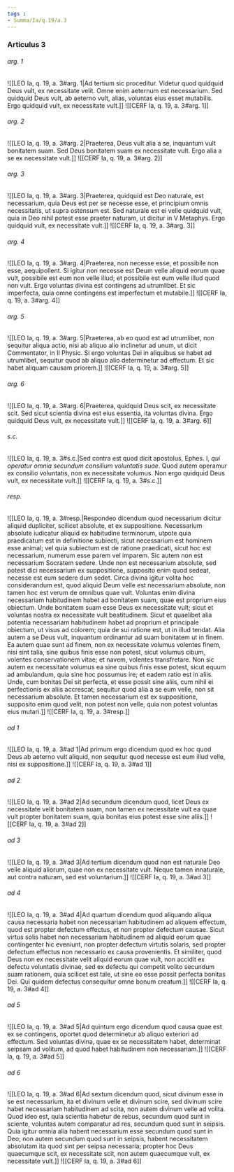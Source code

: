 ```yaml
---
tags : 
- Summa/Ia/q.19/a.3
---
```


### Articulus 3

###### arg. 1
![[LEO Ia, q. 19, a. 3#arg. 1|Ad tertium sic proceditur. Videtur quod quidquid Deus vult, ex necessitate velit. Omne enim aeternum est necessarium. Sed quidquid Deus vult, ab aeterno vult, alias, voluntas eius esset mutabilis. Ergo quidquid vult, ex necessitate vult.]]
![[CERF Ia, q. 19, a. 3#arg. 1]]

###### arg. 2
![[LEO Ia, q. 19, a. 3#arg. 2|Praeterea, Deus vult alia a se, inquantum vult bonitatem suam. Sed Deus bonitatem suam ex necessitate vult. Ergo alia a se ex necessitate vult.]]
![[CERF Ia, q. 19, a. 3#arg. 2]]

###### arg. 3
![[LEO Ia, q. 19, a. 3#arg. 3|Praeterea, quidquid est Deo naturale, est necessarium, quia Deus est per se necesse esse, et principium omnis necessitatis, ut supra ostensum est. Sed naturale est ei velle quidquid vult, quia in Deo nihil potest esse praeter naturam, ut dicitur in V Metaphys. Ergo quidquid vult, ex necessitate vult.]]
![[CERF Ia, q. 19, a. 3#arg. 3]]

###### arg. 4
![[LEO Ia, q. 19, a. 3#arg. 4|Praeterea, non necesse esse, et possibile non esse, aequipollent. Si igitur non necesse est Deum velle aliquid eorum quae vult, possibile est eum non velle illud; et possibile est eum velle illud quod non vult. Ergo voluntas divina est contingens ad utrumlibet. Et sic imperfecta, quia omne contingens est imperfectum et mutabile.]]
![[CERF Ia, q. 19, a. 3#arg. 4]]

###### arg. 5
![[LEO Ia, q. 19, a. 3#arg. 5|Praeterea, ab eo quod est ad utrumlibet, non sequitur aliqua actio, nisi ab aliquo alio inclinetur ad unum, ut dicit Commentator, in II Physic. Si ergo voluntas Dei in aliquibus se habet ad utrumlibet, sequitur quod ab aliquo alio determinetur ad effectum. Et sic habet aliquam causam priorem.]]
![[CERF Ia, q. 19, a. 3#arg. 5]]

###### arg. 6
![[LEO Ia, q. 19, a. 3#arg. 6|Praeterea, quidquid Deus scit, ex necessitate scit. Sed sicut scientia divina est eius essentia, ita voluntas divina. Ergo quidquid Deus vult, ex necessitate vult.]]
![[CERF Ia, q. 19, a. 3#arg. 6]]

###### s.c.
![[LEO Ia, q. 19, a. 3#s.c.|Sed contra est quod dicit apostolus, Ephes. I, *qui operatur omnia secundum consilium voluntatis suae*. Quod autem operamur ex consilio voluntatis, non ex necessitate volumus. Non ergo quidquid Deus vult, ex necessitate vult.]]
![[CERF Ia, q. 19, a. 3#s.c.]]

###### resp.
![[LEO Ia, q. 19, a. 3#resp.|Respondeo dicendum quod necessarium dicitur aliquid dupliciter, scilicet absolute, et ex suppositione. Necessarium absolute iudicatur aliquid ex habitudine terminorum, utpote quia praedicatum est in definitione subiecti, sicut necessarium est hominem esse animal; vel quia subiectum est de ratione praedicati, sicut hoc est necessarium, numerum esse parem vel imparem. Sic autem non est necessarium Socratem sedere. Unde non est necessarium absolute, sed potest dici necessarium ex suppositione, supposito enim quod sedeat, necesse est eum sedere dum sedet. Circa divina igitur volita hoc considerandum est, quod aliquid Deum velle est necessarium absolute, non tamen hoc est verum de omnibus quae vult. Voluntas enim divina necessariam habitudinem habet ad bonitatem suam, quae est proprium eius obiectum. Unde bonitatem suam esse Deus ex necessitate vult; sicut et voluntas nostra ex necessitate vult beatitudinem. Sicut et quaelibet alia potentia necessariam habitudinem habet ad proprium et principale obiectum, ut visus ad colorem; quia de sui ratione est, ut in illud tendat. Alia autem a se Deus vult, inquantum ordinantur ad suam bonitatem ut in finem. Ea autem quae sunt ad finem, non ex necessitate volumus volentes finem, nisi sint talia, sine quibus finis esse non potest, sicut volumus cibum, volentes conservationem vitae; et navem, volentes transfretare. Non sic autem ex necessitate volumus ea sine quibus finis esse potest, sicut equum ad ambulandum, quia sine hoc possumus ire; et eadem ratio est in aliis. Unde, cum bonitas Dei sit perfecta, et esse possit sine aliis, cum nihil ei perfectionis ex aliis accrescat; sequitur quod alia a se eum velle, non sit necessarium absolute. Et tamen necessarium est ex suppositione, supposito enim quod velit, non potest non velle, quia non potest voluntas eius mutari.]]
![[CERF Ia, q. 19, a. 3#resp.]]

###### ad 1
![[LEO Ia, q. 19, a. 3#ad 1|Ad primum ergo dicendum quod ex hoc quod Deus ab aeterno vult aliquid, non sequitur quod necesse est eum illud velle, nisi ex suppositione.]]
![[CERF Ia, q. 19, a. 3#ad 1]]

###### ad 2
![[LEO Ia, q. 19, a. 3#ad 2|Ad secundum dicendum quod, licet Deus ex necessitate velit bonitatem suam, non tamen ex necessitate vult ea quae vult propter bonitatem suam, quia bonitas eius potest esse sine aliis.]]
![[CERF Ia, q. 19, a. 3#ad 2]]

###### ad 3
![[LEO Ia, q. 19, a. 3#ad 3|Ad tertium dicendum quod non est naturale Deo velle aliquid aliorum, quae non ex necessitate vult. Neque tamen innaturale, aut contra naturam, sed est voluntarium.]]
![[CERF Ia, q. 19, a. 3#ad 3]]

###### ad 4
![[LEO Ia, q. 19, a. 3#ad 4|Ad quartum dicendum quod aliquando aliqua causa necessaria habet non necessariam habitudinem ad aliquem effectum, quod est propter defectum effectus, et non propter defectum causae. Sicut virtus solis habet non necessariam habitudinem ad aliquid eorum quae contingenter hic eveniunt, non propter defectum virtutis solaris, sed propter defectum effectus non necessario ex causa provenientis. Et similiter, quod Deus non ex necessitate velit aliquid eorum quae vult, non accidit ex defectu voluntatis divinae, sed ex defectu qui competit volito secundum suam rationem, quia scilicet est tale, ut sine eo esse possit perfecta bonitas Dei. Qui quidem defectus consequitur omne bonum creatum.]]
![[CERF Ia, q. 19, a. 3#ad 4]]

###### ad 5
![[LEO Ia, q. 19, a. 3#ad 5|Ad quintum ergo dicendum quod causa quae est ex se contingens, oportet quod determinetur ab aliquo exteriori ad effectum. Sed voluntas divina, quae ex se necessitatem habet, determinat seipsam ad volitum, ad quod habet habitudinem non necessariam.]]
![[CERF Ia, q. 19, a. 3#ad 5]]

###### ad 6
![[LEO Ia, q. 19, a. 3#ad 6|Ad sextum dicendum quod, sicut divinum esse in se est necessarium, ita et divinum velle et divinum scire, sed divinum scire habet necessariam habitudinem ad scita, non autem divinum velle ad volita. Quod ideo est, quia scientia habetur de rebus, secundum quod sunt in sciente, voluntas autem comparatur ad res, secundum quod sunt in seipsis. Quia igitur omnia alia habent necessarium esse secundum quod sunt in Deo; non autem secundum quod sunt in seipsis, habent necessitatem absolutam ita quod sint per seipsa necessaria; propter hoc Deus quaecumque scit, ex necessitate scit, non autem quaecumque vult, ex necessitate vult.]]
![[CERF Ia, q. 19, a. 3#ad 6]]


